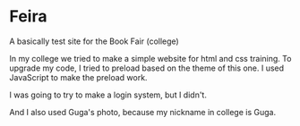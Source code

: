 # Feira
A basically test site for the Book Fair (college)

In my college we tried to make a simple website for html and css training. To upgrade my code, I tried to preload based on the theme of this one.
I used JavaScript to make the preload work.

I was going to try to make a login system, but I didn't.

And I also used Guga's photo, because my nickname in college is Guga.
